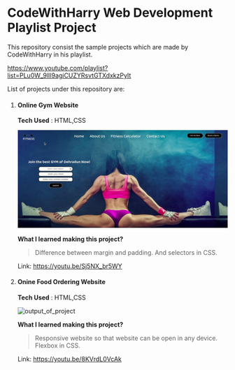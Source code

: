 # CodeWithHarry Web Development Playlist Project


This repository consist the sample projects which are made by CodeWithHarry in his playlist.

https://www.youtube.com/playlist?list=PLu0W_9lII9agiCUZYRsvtGTXdxkzPyIt

List of projects under this repository are:

1. #### Online Gym Website
    
    **Tech Used** : HTML,CSS

    ![output_of_project](gif/fitness.gif)

    **What I learned making this project?**

    >Difference between margin and padding. And selectors in CSS.

    Link: https://youtu.be/Sj5NX_br5WY

2. #### Onine Food Ordering Website

    **Tech Used** : HTML,CSS

    ![output_of_project](gif/food_ordering.gif)

    **What I learned making this project?**

    >Responsive website so that website can be open in any device. Flexbox in CSS. 

    Link: https://youtu.be/8KVrdL0VcAk

